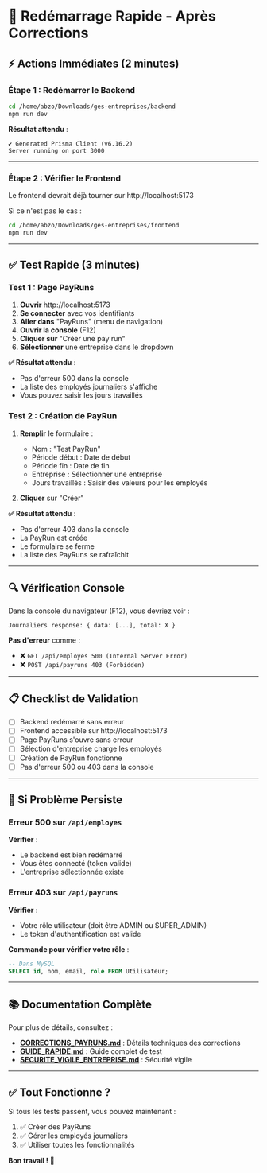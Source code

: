 # 🚀 Redémarrage Rapide - Après Corrections

## ⚡ Actions Immédiates (2 minutes)

### Étape 1 : Redémarrer le Backend

```bash
cd /home/abzo/Downloads/ges-entreprises/backend
npm run dev
```

**Résultat attendu** :

```
✔ Generated Prisma Client (v6.16.2)
Server running on port 3000
```

---

### Étape 2 : Vérifier le Frontend

Le frontend devrait déjà tourner sur http://localhost:5173

Si ce n'est pas le cas :

```bash
cd /home/abzo/Downloads/ges-entreprises/frontend
npm run dev
```

---

## ✅ Test Rapide (3 minutes)

### Test 1 : Page PayRuns

1. **Ouvrir** http://localhost:5173
2. **Se connecter** avec vos identifiants
3. **Aller dans** "PayRuns" (menu de navigation)
4. **Ouvrir la console** (F12)
5. **Cliquer sur** "Créer une pay run"
6. **Sélectionner** une entreprise dans le dropdown

**✅ Résultat attendu** :

- Pas d'erreur 500 dans la console
- La liste des employés journaliers s'affiche
- Vous pouvez saisir les jours travaillés

### Test 2 : Création de PayRun

1. **Remplir** le formulaire :

   - Nom : "Test PayRun"
   - Période début : Date de début
   - Période fin : Date de fin
   - Entreprise : Sélectionner une entreprise
   - Jours travaillés : Saisir des valeurs pour les employés

2. **Cliquer** sur "Créer"

**✅ Résultat attendu** :

- Pas d'erreur 403 dans la console
- La PayRun est créée
- Le formulaire se ferme
- La liste des PayRuns se rafraîchit

---

## 🔍 Vérification Console

Dans la console du navigateur (F12), vous devriez voir :

```
Journaliers response: { data: [...], total: X }
```

**Pas d'erreur** comme :

- ❌ `GET /api/employes 500 (Internal Server Error)`
- ❌ `POST /api/payruns 403 (Forbidden)`

---

## 📋 Checklist de Validation

- [ ] Backend redémarré sans erreur
- [ ] Frontend accessible sur http://localhost:5173
- [ ] Page PayRuns s'ouvre sans erreur
- [ ] Sélection d'entreprise charge les employés
- [ ] Création de PayRun fonctionne
- [ ] Pas d'erreur 500 ou 403 dans la console

---

## 🐛 Si Problème Persiste

### Erreur 500 sur `/api/employes`

**Vérifier** :

- Le backend est bien redémarré
- Vous êtes connecté (token valide)
- L'entreprise sélectionnée existe

### Erreur 403 sur `/api/payruns`

**Vérifier** :

- Votre rôle utilisateur (doit être ADMIN ou SUPER_ADMIN)
- Le token d'authentification est valide

**Commande pour vérifier votre rôle** :

```sql
-- Dans MySQL
SELECT id, nom, email, role FROM Utilisateur;
```

---

## 📚 Documentation Complète

Pour plus de détails, consultez :

- **[CORRECTIONS_PAYRUNS.md](CORRECTIONS_PAYRUNS.md)** : Détails techniques des corrections
- **[GUIDE_RAPIDE.md](GUIDE_RAPIDE.md)** : Guide complet de test
- **[SECURITE_VIGILE_ENTREPRISE.md](SECURITE_VIGILE_ENTREPRISE.md)** : Sécurité vigile

---

## ✅ Tout Fonctionne ?

Si tous les tests passent, vous pouvez maintenant :

1. ✅ Créer des PayRuns
2. ✅ Gérer les employés journaliers
3. ✅ Utiliser toutes les fonctionnalités

**Bon travail ! 🎉**
